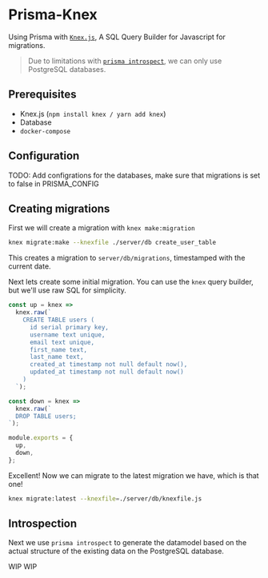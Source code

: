 # Prisma-Knex

Using Prisma with [`Knex.js`](https://knexjs.org/), A SQL Query Builder for Javascript for migrations.

> Due to limitations with [`prisma introspect`](https://www.prisma.io/docs/data-model-and-migrations/introspection-mapping-to-existing-db-soi1/), we can only use PostgreSQL databases.

## Prerequisites

- Knex.js (`npm install knex / yarn add knex`)
- Database
- `docker-compose`

## Configuration

TODO: Add configrations for the databases, make sure that migrations is set to false in PRISMA_CONFIG

## Creating migrations

First we will create a migration with `knex make:migration`

```bash
knex migrate:make --knexfile ./server/db create_user_table
```

This creates a migration to `server/db/migrations`, timestamped with the current date.

Next lets create some initial migration. You can use the `knex` query builder, but we'll use raw SQL for simplicity.

```js
const up = knex =>
  knex.raw(`
    CREATE TABLE users (
      id serial primary key,
      username text unique,
      email text unique,
      first_name text,
      last_name text,
      created_at timestamp not null default now(),
      updated_at timestamp not null default now()
    )
  `);

const down = knex =>
  knex.raw(`
  DROP TABLE users;
`);

module.exports = {
  up,
  down,
};
```

Excellent! Now we can migrate to the latest migration we have, which is that one!

```bash
knex migrate:latest --knexfile=./server/db/knexfile.js
```

## Introspection

Next we use `prisma introspect` to generate the datamodel based on the actual structure of the existing data on the PostgreSQL database.

WIP WIP
